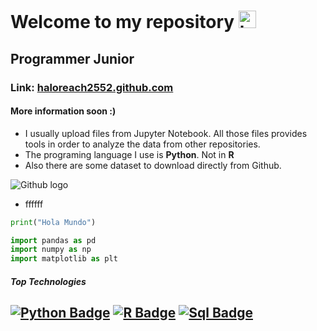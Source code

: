 
# Welcome to my repository <img src="https://user-images.githubusercontent.com/1303154/88677602-1635ba80-d120-11ea-84d8-d263ba5fc3c0.gif" width="28px" alt="hi">
## Programmer Junior
### Link: [haloreach2552.github.com](https://haloreach2552.github.io/Data_repository/)
#### More information soon :)
* I usually upload files from Jupyter Notebook. All those files provides tools in order to analyze the data from other repositories.
* The programing language I use is **Python**. Not in **R**
* Also there are some dataset to download directly from Github.

![Github logo](https://github.githubassets.com/images/modules/logos_page/Octocat.png)


* ffffff

```python
print("Hola Mundo")
```

```python
import pandas as pd
import numpy as np
import matplotlib as plt
```

##### Top Technologies

[![Python Badge](https://img.shields.io/badge/-Python-F0DB4F?style=for-the-badge&labelColor=black&logo=python&logoColor=F0DB4F)](#) [![R Badge](https://img.shields.io/badge/-R-007acc?style=for-the-badge&labelColor=black&logo=R&logoColor=007acc)](#) [![Sql Badge](https://img.shields.io/badge/-SQL-007acc?style=for-the-badge&labelColor=black&logo=SQL&logoColor=007acc)](#)
---
